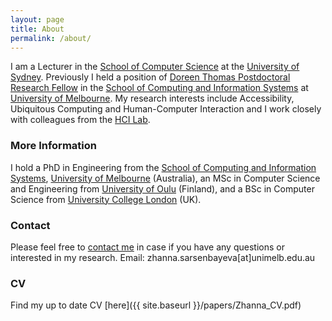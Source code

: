 ```yaml
---
layout: page
title: About
permalink: /about/
---
```

I am a Lecturer in the [School of Computer Science](https://www.sydney.edu.au/engineering/schools/school-of-computer-science.html) at the [University of Sydney](https://www.sydney.edu.au/).
Previously I held a position of [Doreen Thomas Postdoctoral Research Fellow](https://www.atse.org.au/news-and-events/article/fellowships-honour-doreen-thomas/) in the [School of Computing and Information Systems](https://cis.unimelb.edu.au/) at [University of Melbourne](http://www.unimelb.edu.au/). My research interests include Accessibility, Ubiquitous Computing and Human-Computer Interaction and I work closely with colleagues from the [HCI Lab](https://cis.unimelb.edu.au/hci/).

### More Information
I hold a PhD in Engineering from the [School of Computing and Information Systems](https://cis.unimelb.edu.au/), [University of Melbourne](http://www.unimelb.edu.au/) (Australia), an MSc in Computer Science and Engineering from [University of Oulu](http://www.oulu.fi/university/) (Finland), and a BSc in Computer Science from [University College London](https://www.ucl.ac.uk/) (UK).

### Contact
Please feel free to [contact me](mailto:zhanna.sarsenbayeva@unimelb.edu.au) in case if you have any questions or interested in my research.
Email: zhanna.sarsenbayeva[at]unimelb.edu.au

### CV
Find my up to date CV [here]({{ site.baseurl }}/papers/Zhanna_CV.pdf)